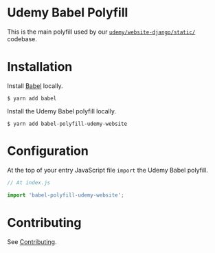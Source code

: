 Udemy Babel Polyfill
====================

This is the main polyfill used by our 
[`udemy/website-django/static/`](https://github.com/udemy/website-django/tree/master/static/src/udemy/js/entry/main.js#L1) codebase.

# Installation

Install [Babel](https://www.github.com/babel/babel) locally.

    $ yarn add babel

Install the Udemy Babel polyfill locally.

    $ yarn add babel-polyfill-udemy-website

# Configuration

At the top of your entry JavaScript file `import` the Udemy Babel polyfill.

```js
// At index.js

import 'babel-polyfill-udemy-website';
```

# Contributing

See [Contributing](/README.md#contributing).